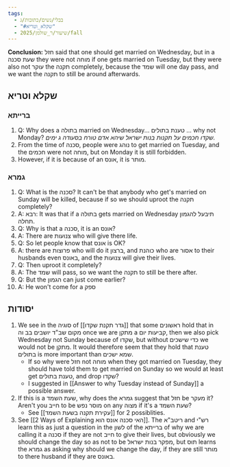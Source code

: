 ```yaml
---
tags:
  - בבלי/נשים/כתובות/ג
  - "#שקלא_וטריא"
  - שיעור/ר_שולמן/2025/fall
---
```

**Conclusion:** חזל said that one should get married on Wednesday, but in a שעת סכנה they were not מוחה if one gets married on Tuesday, but they were also not עוקר the תקנה completely, because the שמד will one day pass, and we want the תקנה to still be around afterwards.
## שקלא וטריא
### ברייתא

1. Q: Why does a בתולה married on Wednesday... טענת בתולים ... why not Monday? _שקדו חכמים על תקנות בנות ישראל שיהא אדם טורח בסעודה ג ימים._
2. From the time of סכנה, people were נוהג to get married on Tuesday, and the חכמים were not מוחה, but on Monday it is still forbidden.
3.  However, if it is because of an אונס, it is מותר.
### גמרא

1. Q: What is the סכנה? It can't be that anybody who get's married on Sunday will be killed, because if so we should uproot the תקנה completely?
2. A: רבא:  It was that if a בתולה gets married on Wednesday תיבעל להגמון תחלה.
3. Q: Why is that a סכנה, it is an אונס?
4. A: There are צנועות who will give there life.
5. Q: So let people know that אונס is OK?
6. A: there are פרוצות who will do it ברצון, and כוהנת who are אסור to their husbands even באונס, and the צנועות will give their lives.
7. Q: Then uproot it completely?
8. A: The שמד will pass, so we want the תקנה to still be there after.
9. Q: But the הגמון can just come earlier?
10. A: He won't come for a ספק

## יסודות

1. We see in the סוגיה of [[גדר תקנת שקדו]] that some ראשונים hold that in מקום שב"ד יושבים בב וה once we are מתקן a קביעות יום, then we also pick Wednesday not Sunday because of שקדו, but without כדי שישכים we would not be מתקן. It would therefore seem that they hold that טענת בתולים is more important than שמא ישכים.
	+ If so why were חזל not מוחה when they got married on Tuesday, they should have told them to get married on Sunday so we would at least get טענת בתולים, and drop שקדו?
	+ I suggested in [[Answer to why Tuesday instead of Sunday]] a possible answer.
2. If this is a שעת השמד, why does the גמרא suggest that חזל be מעקר it? Aren't you חייב to be מוסר נפש on any מצוה if it's a שעת השמד?
	+ See [[עקירת תקנה בשעת השמד]] for 2 possiblities.
3. See [[2 Ways of Explaining האי סכנה אונס הוא]]. The ריטב"א and רש"י learn this as just a question in the לשון of the ברייתא of why we are calling it a סכנה if they are not חייב to give their lives, but obviously we should change the day so as not to be מפקר בנות ישראל, but תוס learns the גמרא as asking why should we change the day, if they are still מותר to there husband if they are באונס.